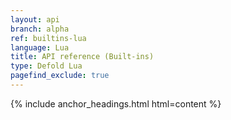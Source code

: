 ```yaml
---
layout: api
branch: alpha
ref: builtins-lua
language: Lua
title: API reference (Built-ins)
type: Defold Lua
pagefind_exclude: true
---
```

{% include anchor_headings.html html=content %}